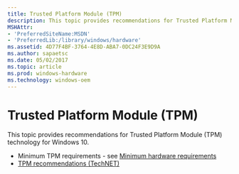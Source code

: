 ```yaml
---
title: Trusted Platform Module (TPM)
description: This topic provides recommendations for Trusted Platform Module (TPM) technology for Windows 10.
MSHAttr:
- 'PreferredSiteName:MSDN'
- 'PreferredLib:/library/windows/hardware'
ms.assetid: 4D77F4BF-3764-4E8D-ABA7-0DC24F3E9D9A
ms.author: sapaetsc
ms.date: 05/02/2017
ms.topic: article
ms.prod: windows-hardware
ms.technology: windows-oem
---
```


# Trusted Platform Module (TPM)


This topic provides recommendations for Trusted Platform Module (TPM) technology for Windows 10.

-   Minimum TPM requirements - see [Minimum hardware requirements](../minimum/minimum-hardware-requirements-overview.md)
-   [TPM recommendations (TechNET)](http://go.microsoft.com/fwlink/p/?LinkId=691632)